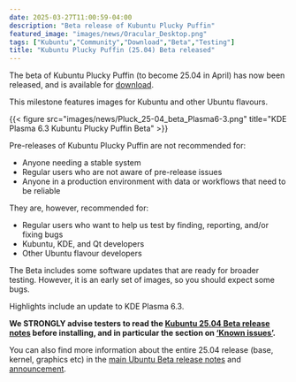```yaml
---
date: 2025-03-27T11:00:59-04:00
description: "Beta release of Kubuntu Plucky Puffin"
featured_image: "images/news/Oracular_Desktop.png"
tags: ["Kubuntu","Community","Download","Beta","Testing"]
title: "Kubuntu Plucky Puffin (25.04) Beta released"
---
```


The beta of Kubuntu Plucky Puffin (to become 25.04 in April) has now been released, and is available for [download](http://cdimage.ubuntu.com/kubuntu/releases/25.04/beta/).

This milestone features images for Kubuntu and other Ubuntu flavours.

{{< figure src="images/news/Pluck_25-04_beta_Plasma6-3.png" title="KDE Plasma 6.3 Kubuntu Plucky Puffin Beta" >}}

Pre-releases of Kubuntu Plucky Puffin are not recommended for:

 - Anyone needing a stable system
 - Regular users who are not aware of pre-release issues
 - Anyone in a production environment with data or workflows that need to be reliable

They are, however, recommended for:

 - Regular users who want to help us test by finding, reporting, and/or fixing bugs
 - Kubuntu, KDE, and Qt developers
 - Other Ubuntu flavour developers

The Beta includes some software updates that are ready for broader testing. However, it is an early set of images, so you should expect some bugs.

Highlights include an update to KDE Plasma 6.3.

**We STRONGLY advise testers to read the [Kubuntu 25.04 Beta release notes](https://wiki.ubuntu.com/PluckyPuffin/Beta/Kubuntu) before installing, and in particular the section on [‘Known issues’](https://wiki.ubuntu.com/PluckyPuffin/Beta/Kubuntu#Known_issues).**

You can also find more information about the entire 25.04 release (base, kernel, graphics etc) in the [main Ubuntu Beta release notes](https://discourse.ubuntu.com/t/plucky-puffin-release-notes/48687) and [announcement](https://lists.ubuntu.com/archives/ubuntu-announce/2025-March/000309.html).